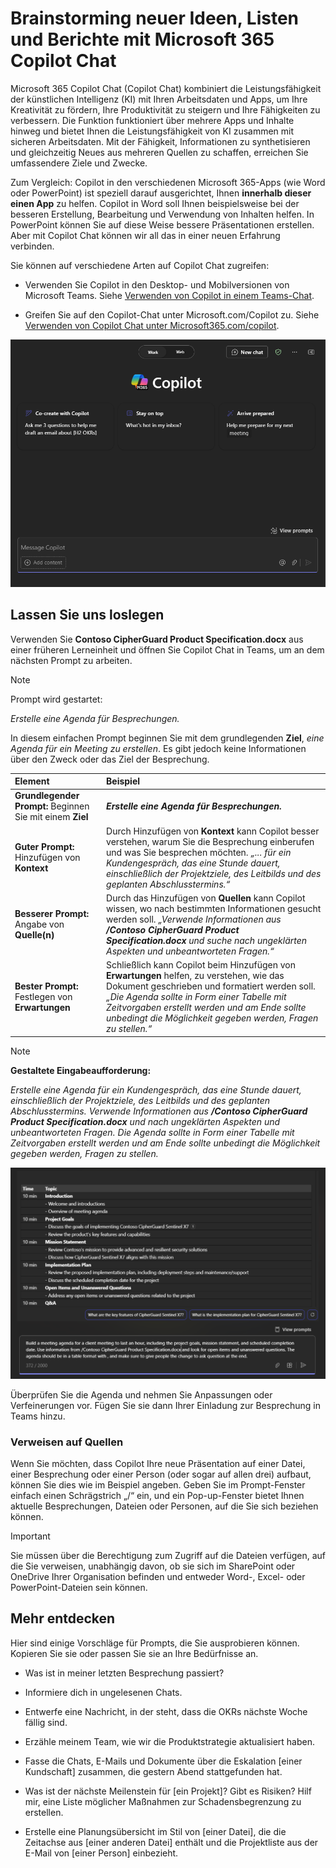 # Brainstorming neuer Ideen, Listen und Berichte mit Microsoft 365 Copilot Chat

Microsoft 365 Copilot Chat (Copilot Chat) kombiniert die Leistungsfähigkeit der künstlichen Intelligenz (KI) mit Ihren Arbeitsdaten und Apps, um Ihre Kreativität zu fördern, Ihre Produktivität zu steigern und Ihre Fähigkeiten zu verbessern. Die Funktion funktioniert über mehrere Apps und Inhalte hinweg und bietet Ihnen die Leistungsfähigkeit von KI zusammen mit sicheren Arbeitsdaten. Mit der Fähigkeit, Informationen zu synthetisieren und gleichzeitig Neues aus mehreren Quellen zu schaffen, erreichen Sie umfassendere Ziele und Zwecke.

Zum Vergleich: Copilot in den verschiedenen Microsoft 365-Apps (wie Word oder PowerPoint) ist speziell darauf ausgerichtet, Ihnen **innerhalb dieser einen App** zu helfen. Copilot in Word soll Ihnen beispielsweise bei der besseren Erstellung, Bearbeitung und Verwendung von Inhalten helfen. In PowerPoint können Sie auf diese Weise bessere Präsentationen erstellen. Aber mit Copilot Chat können wir all das in einer neuen Erfahrung verbinden.

Sie können auf verschiedene Arten auf Copilot Chat zugreifen:

- Verwenden Sie Copilot in den Desktop- und Mobilversionen von Microsoft Teams. Siehe [Verwenden von Copilot in einem Teams-Chat](https://support.microsoft.com/topic/open-microsoft-365-chat-in-teams-c6de0a62-4f9e-479d-b5f2-af036e342181).

- Greifen Sie auf den Copilot-Chat unter Microsoft.com/Copilot zu. Siehe [Verwenden von Copilot Chat unter Microsoft365.com/copilot](https://support.microsoft.com/topic/use-microsoft-365-chat-at-microsoft365-com-or-in-the-microsoft-365-office-app-4a2538f9-962f-4c7c-a368-f6006bc13d6f).

![Screenshot der Copilot-Chat-Erfahrung in Microsoft Teams.](../media/create_copilot-chat-experience-teams.png)

## Lassen Sie uns loslegen

Verwenden Sie **Contoso CipherGuard Product Specification.docx** aus einer früheren Lerneinheit und öffnen Sie Copilot Chat in Teams, um an dem nächsten Prompt zu arbeiten.

> [!NOTE]
> Prompt wird gestartet:
>
> _Erstelle eine Agenda für Besprechungen._

In diesem einfachen Prompt beginnen Sie mit dem grundlegenden **Ziel**, _eine Agenda für ein Meeting zu erstellen_. Es gibt jedoch keine Informationen über den Zweck oder das Ziel der Besprechung.

| Element | Beispiel |
| :------ | :------- |
| **Grundlegender Prompt:** Beginnen Sie mit einem **Ziel** | **_Erstelle eine Agenda für Besprechungen._** |
| **Guter Prompt:** Hinzufügen von **Kontext** | Durch Hinzufügen von **Kontext** kann Copilot besser verstehen, warum Sie die Besprechung einberufen und was Sie besprechen möchten. _„... für ein Kundengespräch, das eine Stunde dauert, einschließlich der Projektziele, des Leitbilds und des geplanten Abschlusstermins.“_ |
| **Besserer Prompt:** Angabe von **Quelle(n)** | Durch das Hinzufügen von **Quellen** kann Copilot wissen, wo nach bestimmten Informationen gesucht werden soll. _„Verwende Informationen aus **/Contoso CipherGuard Product Specification.docx** und suche nach ungeklärten Aspekten und unbeantworteten Fragen.“_ |
| **Bester Prompt:** Festlegen von **Erwartungen** | Schließlich kann Copilot beim Hinzufügen von **Erwartungen** helfen, zu verstehen, wie das Dokument geschrieben und formatiert werden soll. _„Die Agenda sollte in Form einer Tabelle mit Zeitvorgaben erstellt werden und am Ende sollte unbedingt die Möglichkeit gegeben werden, Fragen zu stellen.“_ |

> [!NOTE]
> **Gestaltete Eingabeaufforderung:**
>
> _Erstelle eine Agenda für ein Kundengespräch, das eine Stunde dauert, einschließlich der Projektziele, des Leitbilds und des geplanten Abschlusstermins. Verwende Informationen aus **/Contoso CipherGuard Product Specification.docx** und nach ungeklärten Aspekten und unbeantworteten Fragen. Die Agenda sollte in Form einer Tabelle mit Zeitvorgaben erstellt werden und am Ende sollte unbedingt die Möglichkeit gegeben werden, Fragen zu stellen._

![Screenshot der erstellten Prompt-Ergebnisse anhand des Beispieldokuments mit Copilot Chat in Teams.](../media/create_copilot-chat-draft-agenda-teams.png)

Überprüfen Sie die Agenda und nehmen Sie Anpassungen oder Verfeinerungen vor. Fügen Sie sie dann Ihrer Einladung zur Besprechung in Teams hinzu.

### Verweisen auf Quellen

Wenn Sie möchten, dass Copilot Ihre neue Präsentation auf einer Datei, einer Besprechung oder einer Person (oder sogar auf allen drei) aufbaut, können Sie dies wie im Beispiel angeben. Geben Sie im Prompt-Fenster einfach einen Schrägstrich „/“ ein, und ein Pop-up-Fenster bietet Ihnen aktuelle Besprechungen, Dateien oder Personen, auf die Sie sich beziehen können.

> [!IMPORTANT]
> Sie müssen über die Berechtigung zum Zugriff auf die Dateien verfügen, auf die Sie verweisen, unabhängig davon, ob sie sich im SharePoint oder OneDrive Ihrer Organisation befinden und entweder Word-, Excel- oder PowerPoint-Dateien sein können.

## Mehr entdecken

Hier sind einige Vorschläge für Prompts, die Sie ausprobieren können. Kopieren Sie sie oder passen Sie sie an Ihre Bedürfnisse an.

- Was ist in meiner letzten Besprechung passiert?

- Informiere dich in ungelesenen Chats.

- Entwerfe eine Nachricht, in der steht, dass die OKRs nächste Woche fällig sind.

- Erzähle meinem Team, wie wir die Produktstrategie aktualisiert haben.

- Fasse die Chats, E-Mails und Dokumente über die Eskalation [einer Kundschaft] zusammen, die gestern Abend stattgefunden hat.

- Was ist der nächste Meilenstein für [ein Projekt]? Gibt es Risiken? Hilf mir, eine Liste möglicher Maßnahmen zur Schadensbegrenzung zu erstellen.

- Erstelle eine Planungsübersicht im Stil von [einer Datei], die die Zeitachse aus [einer anderen Datei] enthält und die Projektliste aus der E-Mail von [einer Person] einbezieht.
